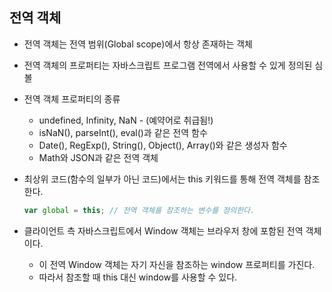 ## 전역 객체

- 전역 객체는 전역 범위(Global scope)에서 항상 존재하는 객체
- 전역 객체의 프로퍼티는 자바스크립트 프로그램 전역에서 사용할 수 있게 정의된 심볼
- 전역 객체 프로퍼티의 종류
  - undefined, Infinity, NaN - (예약어로 취급됨!)
  - isNaN(), parseInt(), eval()과 같은 전역 함수
  - Date(), RegExp(), String(), Object(), Array()와 같은 생성자 함수
  - Math와 JSON과 같은 전역 객체

- 최상위 코드(함수의 일부가 아닌 코드)에서는 this 키워드를 통해 전역 객체를 참조한다.

  ```javascript
  var global = this; // 전역 객체를 참조하는 변수를 정의한다.
  ```

- 클라이언트 측 자바스크립트에서 Window 객체는 브라우저 창에 포함된 전역 객체이다.
  - 이 전역 Window 객체는 자기 자신을 참조하는 window 프로퍼티를 가진다.
  - 따라서 참조할 때 this 대신 window를 사용할 수 있다.